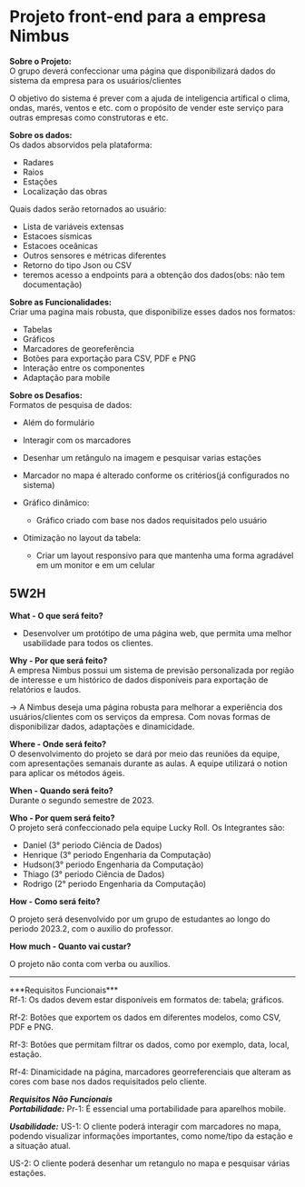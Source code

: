 <h1>Projeto front-end para a empresa Nimbus</h1>

**Sobre o Projeto:** <br>
O grupo deverá confeccionar uma página que disponibilizará dados do sistema da empresa para os usuários/clientes

O objetivo do sistema é prever com a ajuda de inteligencia artifical o clima, ondas, marés, ventos e etc. 
com o propósito de vender este serviço para outras empresas como construtoras e etc.

**Sobre os dados:** <br>
Os dados absorvidos pela plataforma:
  * Radares
  * Raios
  * Estações
  * Localização das obras
    
Quais dados serão retornados ao usuário:
  * Lista de variáveis extensas
  * Estacoes sísmicas
  * Estacoes oceânicas
  * Outros sensores e métricas diferentes
  * Retorno do tipo Json ou CSV
  * teremos acesso a endpoints para a obtenção dos dados(obs: não tem documentação)

**Sobre as Funcionalidades:** <br>
 Criar uma pagina mais robusta, que disponibilize esses dados nos formatos:
  * Tabelas
  * Gráficos
  * Marcadores de georeferência
  * Botões para exportação para CSV, PDF e PNG
  * Interação entre os componentes
  * Adaptação para mobile

**Sobre os Desafios:** <br>
 Formatos de pesquisa de dados:
  * Além do formulário
  * Interagir com os marcadores
  * Desenhar um retângulo na imagem e pesquisar varias estações
  * Marcador no mapa é alterado conforme os critérios(já configurados no sistema)

 * Gráfico dinâmico:
   * Gráfico criado com base nos dados requisitados pelo usuário

 * Otimização no layout da tabela:
   * Criar um layout responsivo para que mantenha uma forma agradável em um monitor e em um celular

<h2>5W2H</h2>

**What - O que será feito?** <br>
- Desenvolver um protótipo de uma página web, que permita uma melhor usabilidade para todos os clientes. 

**Why - Por que será feito?** <br>
A empresa Nimbus possui um sistema de previsão personalizada por região de interesse e um histórico de dados disponíveis para exportação de relatórios e laudos.

-> A Nimbus deseja uma página robusta para melhorar a experiência dos usuários/clientes com os serviços da empresa. Com novas formas de disponibilizar dados, 
adaptações e dinamicidade.

**Where - Onde será feito?** <br>
O desenvolvimento do projeto se dará por meio das reuniões da equipe, com apresentações semanais durante as aulas.
A equipe utilizará o notion para aplicar os métodos ágeis.


**When - Quando será feito?** <br>
Durante o segundo semestre de 2023.

**Who - Por quem será feito?** <br>
 O projeto será confeccionado pela equipe Lucky Roll. Os Integrantes são:<br>
  * Daniel (3° periodo Ciência de Dados)<br>
  * Henrique (3° periodo Engenharia da Computação)<br>
  * Hudson(3° periodo Engenharia da Computação)<br>
  * Thiago (3° periodo Ciência de Dados)<br>
  * Rodrigo (2° periodo Engenharia da Computação)<br>

**How - Como será feito?** <br>

O projeto será desenvolvido por um grupo de estudantes ao longo do periodo 2023.2, com o auxilio do professor.

**How much - Quanto vai custar?** <br>

O projeto não conta com verba ou auxílios.


<hr/>
***Requisitos Funcionais*** <br>
Rf-1: Os dados devem estar disponíveis em formatos de: 
tabela; gráficos.

Rf-2: Botões que exportem os dados em diferentes modelos, como CSV, PDF e PNG.

Rf-3: Botões que permitam filtrar os dados, como por exemplo, data, local, estação.

Rf-4: Dinamicidade na página, marcadores georreferenciais que alteram as cores com base nos dados requisitados pelo cliente.


***Requisitos Não Funcionais*** <br>
***Portabilidade:***
Pr-1: É essencial uma portabilidade para aparelhos mobile.

***Usabilidade:***
US-1: O cliente poderá interagir com marcadores no mapa, podendo visualizar informações importantes, como nome/tipo da estação e a situação atual.

US-2: O cliente poderá desenhar um retangulo no mapa e pesquisar várias estações.

